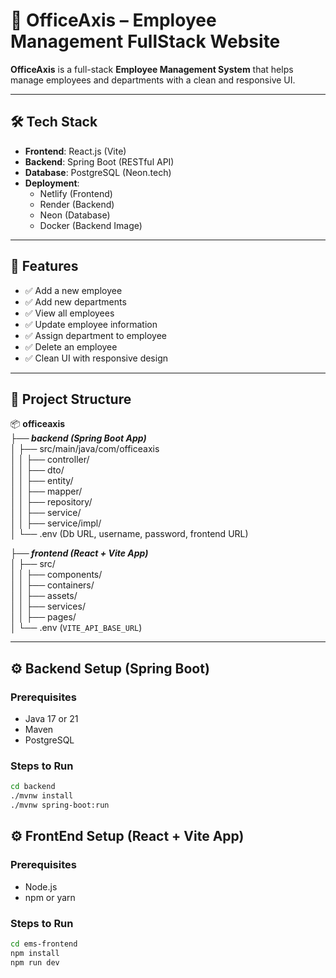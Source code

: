 # 🏢 OfficeAxis – Employee Management FullStack Website

**OfficeAxis** is a full-stack **Employee Management System** that helps manage employees and departments with a clean and responsive UI.

---

## 🛠️ Tech Stack

- **Frontend**: React.js (Vite)  
- **Backend**: Spring Boot (RESTful API)  
- **Database**: PostgreSQL (Neon.tech)  
- **Deployment**:  
  - Netlify (Frontend)  
  - Render (Backend)  
  - Neon (Database)  
  - Docker (Backend Image)  

---

## 📸 Features

- ✅ Add a new employee  
- ✅ Add new departments  
- ✅ View all employees  
- ✅ Update employee information  
- ✅ Assign department to employee  
- ✅ Delete an employee  
- ✅ Clean UI with responsive design  

---

## 📁 Project Structure

📦 **officeaxis**  
***├── backend (Spring Boot App)***  
│ ├── src/main/java/com/officeaxis<br>
│ │ ├── controller/<br>
│ │ ├── dto/<br>
│ │ ├── entity/<br>
│ │ ├── mapper/<br>
│ │ ├── repository/<br>
│ │ ├── service/<br>
│ │ ├── service/impl/<br>
│ └── .env (Db URL, username, password, frontend URL)<br>

***├── frontend (React + Vite App)***  
│ ├── src/<br>
│ │ ├── components/<br>
│ │ ├── containers/<br>
│ │ ├── assets/<br>
│ │ ├── services/<br>
│ │ ├── pages/<br>
│ └── .env (`VITE_API_BASE_URL`)<br>

---

## ⚙️ Backend Setup (Spring Boot)

### Prerequisites
- Java 17 or 21  
- Maven  
- PostgreSQL  

### Steps to Run

```bash
cd backend
./mvnw install 
./mvnw spring-boot:run
```
## ⚙️ FrontEnd Setup (React + Vite App)

### Prerequisites
- Node.js
- npm or yarn
  
### Steps to Run

```bash
cd ems-frontend
npm install
npm run dev
```
